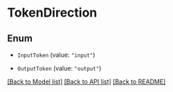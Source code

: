 # TokenDirection

## Enum


* `InputToken` (value: `"input"`)

* `OutputToken` (value: `"output"`)


[[Back to Model list]](../README.md#documentation-for-models) [[Back to API list]](../README.md#documentation-for-api-endpoints) [[Back to README]](../README.md)


